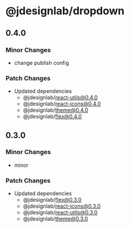 # @jdesignlab/dropdown

## 0.4.0

### Minor Changes

- change publish config

### Patch Changes

- Updated dependencies
  - @jdesignlab/react-utils@0.4.0
  - @jdesignlab/react-icons@0.4.0
  - @jdesignlab/theme@0.4.0
  - @jdesignlab/flex@0.4.0

## 0.3.0

### Minor Changes

- minor

### Patch Changes

- Updated dependencies
  - @jdesignlab/flex@0.3.0
  - @jdesignlab/react-icons@0.3.0
  - @jdesignlab/react-utils@0.3.0
  - @jdesignlab/theme@0.3.0
